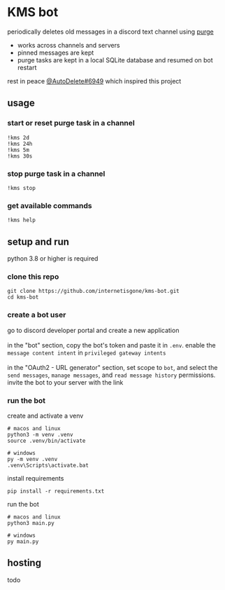 # KMS bot
periodically deletes old messages in a discord text channel using [purge](https://discordpy.readthedocs.io/en/stable/api.html?highlight=purge#discord.TextChannel.purge)<br>
- works across channels and servers
- pinned messages are kept
- purge tasks are kept in a local SQLite database and resumed on bot restart<br>

rest in peace [@AutoDelete#6949](https://github.com/riking/AutoDelete) which inspired this project

## usage
### start or reset purge task in a channel
`!kms 2d`<br>
`!kms 24h`<br>
`!kms 5m`<br>
`!kms 30s`<br>
### stop purge task in a channel
`!kms stop`
### get available commands
`!kms help`

## setup and run
python 3.8 or higher is required<br>
### clone this repo
```
git clone https://github.com/internetisgone/kms-bot.git
cd kms-bot
```
### create a bot user
go to discord developer portal and create a new application<br><br>
in the "bot" section, copy the bot's token and paste it in `.env`. enable the `message content intent` in `privileged gateway intents`<br><br>
in the "OAuth2 - URL generator" section, set scope to `bot`, and select the `send messages`, `manage messages`, and `read message history` permissions. invite the bot to your server with the link 
### run the bot
create and activate a venv
```
# macos and linux
python3 -m venv .venv
source .venv/bin/activate

# windows
py -m venv .venv
.venv\Scripts\activate.bat
```
install requirements
```
pip install -r requirements.txt
```
run the bot
```
# macos and linux
python3 main.py

# windows
py main.py
```

## hosting
todo